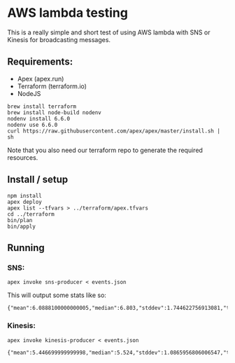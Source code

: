 # AWS lambda testing

This is a really simple and short test of using AWS lambda with SNS or Kinesis for broadcasting messages.

## Requirements:

* Apex (apex.run)
* Terraform (terraform.io)
* NodeJS

```
brew install terraform
brew install node-build nodenv
nodenv install 6.6.0
nodenv use 6.6.0
curl https://raw.githubusercontent.com/apex/apex/master/install.sh | sh
```

Note that you also need our terraform repo to generate the required resources.

## Install / setup

```
npm install
apex deploy
apex list --tfvars > ../terraform/apex.tfvars
cd ../terraform
bin/plan
bin/apply
```

## Running

### SNS:
```
apex invoke sns-producer < events.json
```

This will output some stats like so:

```
{"mean":6.0888100000000005,"median":6.803,"stddev":1.744622756913081,"total":16.721}
```

### Kinesis:
```
apex invoke kinesis-producer < events.json
```

```
{"mean":5.446699999999998,"median":5.524,"stddev":1.0865956806006547,"total":12.121}
```
